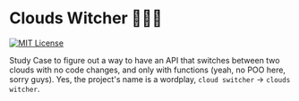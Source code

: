 # Clouds Witcher 🧙🏽‍♂️
[![MIT License](https://img.shields.io/badge/license-MIT-green?style=flat-square)](https://raw.githubusercontent.com/DiegoVictor/clouds-witcher/main/LICENSE)

Study Case to figure out a way to have an API that switches between two clouds with no code changes, and only with functions (yeah, no POO here, sorry guys). Yes, the project's name is a wordplay, `cloud switcher` -> `clouds witcher`.
